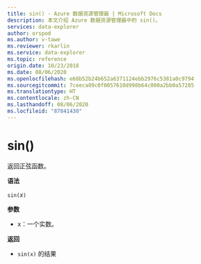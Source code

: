 ```yaml
---
title: sin() - Azure 数据资源管理器 | Microsoft Docs
description: 本文介绍 Azure 数据资源管理器中的 sin()。
services: data-explorer
author: orspod
ms.author: v-tawe
ms.reviewer: rkarlin
ms.service: data-explorer
ms.topic: reference
origin.date: 10/23/2018
ms.date: 08/06/2020
ms.openlocfilehash: e68b52b24b652a6371124ebb2976c5381a0c9794
ms.sourcegitcommit: 7ceeca89c0f0057610d998b64c000a2bb0a57285
ms.translationtype: HT
ms.contentlocale: zh-CN
ms.lasthandoff: 08/06/2020
ms.locfileid: "87841430"
---
```

# <a name="sin"></a>sin()

返回正弦函数。

**语法**

`sin(`*x*`)`

**参数**

* x：一个实数。

**返回**

* `sin(x)` 的结果